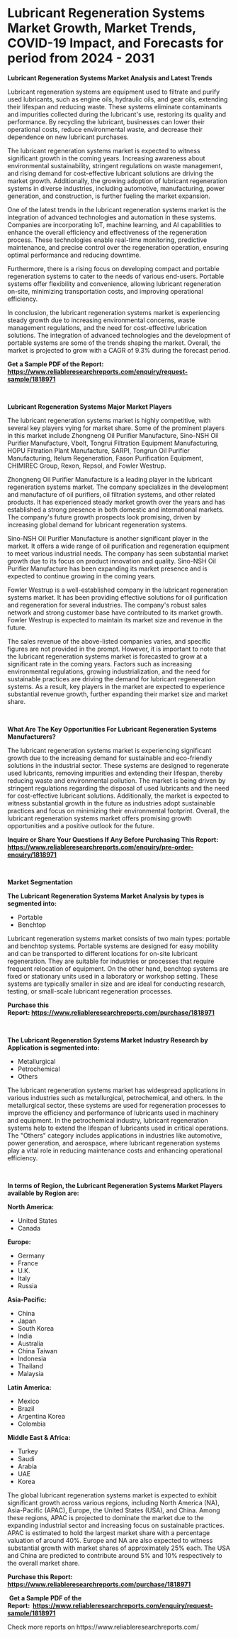 <p><h1>Lubricant Regeneration Systems Market Growth, Market Trends, COVID-19 Impact, and Forecasts for period from 2024 - 2031</h1></p><p><strong>Lubricant Regeneration Systems Market Analysis and Latest Trends</strong></p>
<p><p>Lubricant regeneration systems are equipment used to filtrate and purify used lubricants, such as engine oils, hydraulic oils, and gear oils, extending their lifespan and reducing waste. These systems eliminate contaminants and impurities collected during the lubricant's use, restoring its quality and performance. By recycling the lubricant, businesses can lower their operational costs, reduce environmental waste, and decrease their dependence on new lubricant purchases.</p><p>The lubricant regeneration systems market is expected to witness significant growth in the coming years. Increasing awareness about environmental sustainability, stringent regulations on waste management, and rising demand for cost-effective lubricant solutions are driving the market growth. Additionally, the growing adoption of lubricant regeneration systems in diverse industries, including automotive, manufacturing, power generation, and construction, is further fueling the market expansion.</p><p>One of the latest trends in the lubricant regeneration systems market is the integration of advanced technologies and automation in these systems. Companies are incorporating IoT, machine learning, and AI capabilities to enhance the overall efficiency and effectiveness of the regeneration process. These technologies enable real-time monitoring, predictive maintenance, and precise control over the regeneration operation, ensuring optimal performance and reducing downtime.</p><p>Furthermore, there is a rising focus on developing compact and portable regeneration systems to cater to the needs of various end-users. Portable systems offer flexibility and convenience, allowing lubricant regeneration on-site, minimizing transportation costs, and improving operational efficiency.</p><p>In conclusion, the lubricant regeneration systems market is experiencing steady growth due to increasing environmental concerns, waste management regulations, and the need for cost-effective lubrication solutions. The integration of advanced technologies and the development of portable systems are some of the trends shaping the market. Overall, the market is projected to grow with a CAGR of 9.3% during the forecast period.</p></p>
<p><strong>Get a Sample PDF of the Report:&nbsp; <a href="https://www.reliableresearchreports.com/enquiry/request-sample/1818971">https://www.reliableresearchreports.com/enquiry/request-sample/1818971</a></strong></p>
<p>&nbsp;</p>
<p><strong>Lubricant Regeneration Systems Major Market Players</strong></p>
<p><p>The lubricant regeneration systems market is highly competitive, with several key players vying for market share. Some of the prominent players in this market include Zhongneng Oil Purifier Manufacture, Sino-NSH Oil Purifier Manufacture, Vbolt, Tongrui Filtration Equipment Manufacturing, HOPU Filtration Plant Manufacture, SARPI, Tongrun Oil Purifier Manufacturing, Itelum Regeneration, Fason Purification Equipment, CHIMIREC Group, Rexon, Repsol, and Fowler Westrup.</p><p>Zhongneng Oil Purifier Manufacture is a leading player in the lubricant regeneration systems market. The company specializes in the development and manufacture of oil purifiers, oil filtration systems, and other related products. It has experienced steady market growth over the years and has established a strong presence in both domestic and international markets. The company's future growth prospects look promising, driven by increasing global demand for lubricant regeneration systems.</p><p>Sino-NSH Oil Purifier Manufacture is another significant player in the market. It offers a wide range of oil purification and regeneration equipment to meet various industrial needs. The company has seen substantial market growth due to its focus on product innovation and quality. Sino-NSH Oil Purifier Manufacture has been expanding its market presence and is expected to continue growing in the coming years.</p><p>Fowler Westrup is a well-established company in the lubricant regeneration systems market. It has been providing effective solutions for oil purification and regeneration for several industries. The company's robust sales network and strong customer base have contributed to its market growth. Fowler Westrup is expected to maintain its market size and revenue in the future.</p><p>The sales revenue of the above-listed companies varies, and specific figures are not provided in the prompt. However, it is important to note that the lubricant regeneration systems market is forecasted to grow at a significant rate in the coming years. Factors such as increasing environmental regulations, growing industrialization, and the need for sustainable practices are driving the demand for lubricant regeneration systems. As a result, key players in the market are expected to experience substantial revenue growth, further expanding their market size and market share.</p></p>
<p>&nbsp;</p>
<p><strong>What Are The Key Opportunities For Lubricant Regeneration Systems Manufacturers?</strong></p>
<p><p>The lubricant regeneration systems market is experiencing significant growth due to the increasing demand for sustainable and eco-friendly solutions in the industrial sector. These systems are designed to regenerate used lubricants, removing impurities and extending their lifespan, thereby reducing waste and environmental pollution. The market is being driven by stringent regulations regarding the disposal of used lubricants and the need for cost-effective lubricant solutions. Additionally, the market is expected to witness substantial growth in the future as industries adopt sustainable practices and focus on minimizing their environmental footprint. Overall, the lubricant regeneration systems market offers promising growth opportunities and a positive outlook for the future.</p></p>
<p><strong>Inquire or Share Your Questions If Any Before Purchasing This Report: <a href="https://www.reliableresearchreports.com/enquiry/pre-order-enquiry/1818971">https://www.reliableresearchreports.com/enquiry/pre-order-enquiry/1818971</a></strong></p>
<p>&nbsp;</p>
<p><strong>Market Segmentation</strong></p>
<p><strong>The Lubricant Regeneration Systems Market Analysis by types is segmented into:</strong></p>
<p><ul><li>Portable</li><li>Benchtop</li></ul></p>
<p><p>Lubricant regeneration systems market consists of two main types: portable and benchtop systems. Portable systems are designed for easy mobility and can be transported to different locations for on-site lubricant regeneration. They are suitable for industries or processes that require frequent relocation of equipment. On the other hand, benchtop systems are fixed or stationary units used in a laboratory or workshop setting. These systems are typically smaller in size and are ideal for conducting research, testing, or small-scale lubricant regeneration processes.</p></p>
<p><strong>Purchase this Report:&nbsp;<a href="https://www.reliableresearchreports.com/purchase/1818971">https://www.reliableresearchreports.com/purchase/1818971</a></strong></p>
<p>&nbsp;</p>
<p><strong>The Lubricant Regeneration Systems Market Industry Research by Application is segmented into:</strong></p>
<p><ul><li>Metallurgical</li><li>Petrochemical</li><li>Others</li></ul></p>
<p><p>The lubricant regeneration systems market has widespread applications in various industries such as metallurgical, petrochemical, and others. In the metallurgical sector, these systems are used for regeneration processes to improve the efficiency and performance of lubricants used in machinery and equipment. In the petrochemical industry, lubricant regeneration systems help to extend the lifespan of lubricants used in critical operations. The "Others" category includes applications in industries like automotive, power generation, and aerospace, where lubricant regeneration systems play a vital role in reducing maintenance costs and enhancing operational efficiency.</p></p>
<p>&nbsp;</p>
<p><strong>In terms of Region, the Lubricant Regeneration Systems Market Players available by Region are:</strong></p>
<p>
    <p> <strong> North America: </strong>
        <ul>
            <li>United States</li>
            <li>Canada</li>
        </ul>
        </p> 
    <p> <strong> Europe: </strong>
        <ul>
            <li>Germany</li>
            <li>France</li>
            <li>U.K.</li>
            <li>Italy</li>
            <li>Russia</li>
        </ul>
        </p> 
    <p> <strong> Asia-Pacific: </strong>
        <ul>
            <li>China</li>
            <li>Japan</li>
            <li>South Korea</li>
            <li>India</li>
            <li>Australia</li>
            <li>China Taiwan</li>
            <li>Indonesia</li>
            <li>Thailand</li>
            <li>Malaysia</li>
        </ul>
        </p> 
    <p> <strong> Latin America: </strong>
        <ul>
            <li>Mexico</li>
            <li>Brazil</li>
            <li>Argentina Korea</li>
            <li>Colombia</li>
        </ul>
        </p> 
    <p> <strong> Middle East & Africa: </strong>
        <ul>
            <li>Turkey</li>
            <li>Saudi</li>
            <li>Arabia</li>
            <li>UAE</li>
            <li>Korea</li>
        </ul>
    </p>
    </p>
<p><p>The global lubricant regeneration systems market is expected to exhibit significant growth across various regions, including North America (NA), Asia-Pacific (APAC), Europe, the United States (USA), and China. Among these regions, APAC is projected to dominate the market due to the expanding industrial sector and increasing focus on sustainable practices. APAC is estimated to hold the largest market share with a percentage valuation of around 40%. Europe and NA are also expected to witness substantial growth with market shares of approximately 25% each. The USA and China are predicted to contribute around 5% and 10% respectively to the overall market share.</p></p>
<p><strong>Purchase this Report: <a href="https://www.reliableresearchreports.com/purchase/1818971">https://www.reliableresearchreports.com/purchase/1818971</a></strong></p>
<p>&nbsp;<strong>Get a Sample PDF of the Report:&nbsp;&nbsp;<a href="https://www.reliableresearchreports.com/enquiry/request-sample/1818971">https://www.reliableresearchreports.com/enquiry/request-sample/1818971</a></strong></p>
<p><strong></strong></p>
<p>Check more reports on https://www.reliableresearchreports.com/</p>